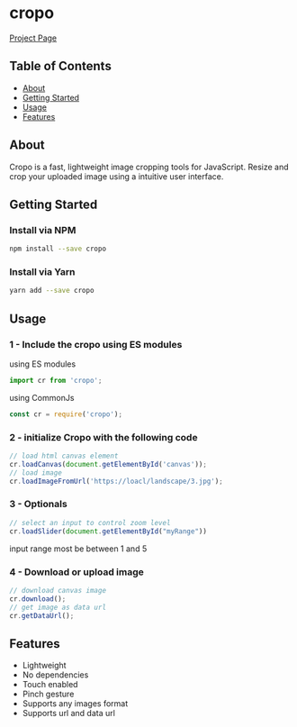 # cropo

[Project Page](https://alijany.github.io/cropo/)

## Table of Contents

- [About](#about)
- [Getting Started](#getting_started)
- [Usage](#usage)
- [Features](#features)

## About <a name = "about"></a>

Cropo is a fast, lightweight image cropping tools for JavaScript. Resize and crop your uploaded image using a intuitive user interface.

## Getting Started <a name = "getting_started"></a>

### Install via NPM

```bash
npm install --save cropo
```

### Install via Yarn

```bash
yarn add --save cropo
```

## Usage <a name = "usage"></a>

### 1 - Include the cropo using ES modules

using ES modules

```js
import cr from 'cropo';
```

using CommonJs

```js
const cr = require('cropo');
```

### 2 - initialize Cropo with the following code

```js
// load html canvas element
cr.loadCanvas(document.getElementById('canvas'));
// load image
cr.loadImageFromUrl('https://loacl/landscape/3.jpg');
```

### 3 - Optionals

```js
// select an input to control zoom level
cr.loadSlider(document.getElementById("myRange"))
```

input range most be between 1 and 5

### 4 - Download or upload image

```js
// download canvas image
cr.download();
// get image as data url
cr.getDataUrl();
```

## Features <a name = "features"></a>

- Lightweight
- No dependencies
- Touch enabled
- Pinch gesture
- Supports any images format
- Supports url and data url
